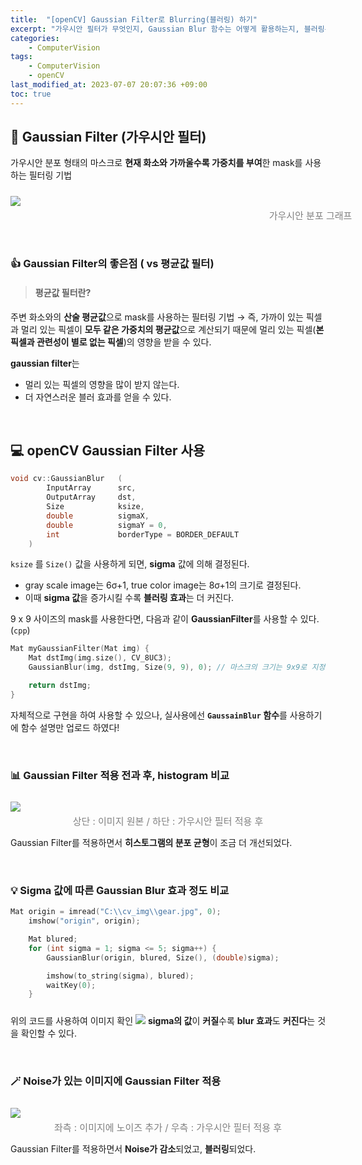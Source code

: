 ```yaml
---
title:  "[openCV] Gaussian Filter로 Blurring(블러링) 하기"
excerpt: "가우시안 필터가 무엇인지, Gaussian Blur 함수는 어떻게 활용하는지, 블러링은 어떻게 하는지에 대한 게시글입니다."
categories: 
	- ComputerVision
tags:
	- ComputerVision
	- openCV
last_modified_at: 2023-07-07 20:07:36 +09:00
toc: true
---
```


## 🌳 Gaussian Filter (가우시안 필터)
가우시안 분포 형태의 마스크로 **현재 화소와 가까울수록 가중치를 부여**한 mask를 사용하는 필터링 기법

<img src="https://velog.velcdn.com/images/m2nja201/post/4a47e8d9-266f-4998-80c5-41fe6c9efa3a/image.png" style="
    margin-top: 10px;
    margin-bottom: 0px;
">

<span style="display:inline-block; margin-top:-10px; padding-top : -10px; font-size:15px; color:gray; text-align:center; width:100vw">가우시안 분포 그래프</span>

<br>

### 👍 Gaussian Filter의 좋은점 ( vs 평균값 필터)
> #### **평균값 필터**란?
주변 화소와의 **산술 평균값**으로 mask를 사용하는 필터링 기법
→ 즉, 가까이 있는 픽셀과 멀리 있는 픽셀이 **모두 같은 가중치의 평균값**으로 계산되기 때문에 
   멀리 있는 픽셀(**본 픽셀과 관련성이 별로 없는 픽셀**)의 영향을 받을 수 있다.

**gaussian filter**는
- 멀리 있는 픽셀의 영향을 많이 받지 않는다.
- 더 자연스러운 블러 효과를 얻을 수 있다.

<br>

## 💻 openCV Gaussian Filter 사용
``` cpp
void cv::GaussianBlur 	(
		InputArray  	src,
		OutputArray  	dst,
		Size  			ksize,
		double  		sigmaX,
		double  		sigmaY = 0,
		int  			borderType = BORDER_DEFAULT 
	) 
```
``ksize`` 를 ``Size()`` 값을 사용하게 되면, **sigma** 값에 의해 결정된다.
- gray scale image는 6σ+1, true color image는 8σ+1의 크기로 결정된다.
- 이때 **sigma 값**을 증가시킬 수록 **블러링 효과**는 더 커진다.


9 x 9 사이즈의 mask를 사용한다면, 다음과 같이 **GaussianFilter**를 사용할 수 있다. (``cpp``)
``` cpp
Mat myGaussianFilter(Mat img) {
	Mat dstImg(img.size(), CV_8UC3);
	GaussianBlur(img, dstImg, Size(9, 9), 0); // 마스크의 크기는 9x9로 지정하여 자체적으로 마스크 생성 후 연산

	return dstImg;
}
```
자체적으로 구현을 하여 사용할 수 있으나, 실사용에선 **``GaussainBlur`` 함수**를 사용하기에 함수 설명만 업로드 하였다! 

<br>

### 📊 Gaussian Filter 적용 전과 후, histogram 비교
<img src="https://velog.velcdn.com/images/m2nja201/post/20292ab9-96a1-4fb8-95af-1e78b1704f6b/image.png" style="
    margin-top: 10px;
    margin-bottom: 0px;
">

<div style="margin-top:-10px; padding-top : -10px; font-size:15px; color:gray; text-align:center;">상단 : 이미지 원본 / 하단 : 가우시안 필터 적용 후</div>

Gaussian Filter를 적용하면서 **히스토그램의 분포 균형**이 조금 더 개선되었다.

<br>

### 💡 Sigma 값에 따른 Gaussian Blur 효과 정도 비교
``` cpp
Mat origin = imread("C:\\cv_img\\gear.jpg", 0);
	imshow("origin", origin);

	Mat blured;
	for (int sigma = 1; sigma <= 5; sigma++) {
		GaussianBlur(origin, blured, Size(), (double)sigma);

		imshow(to_string(sigma), blured);
		waitKey(0);
	}
```
위의 코드를 사용하여 이미지 확인
<img src="https://velog.velcdn.com/images/m2nja201/post/2ac892f9-81cf-4e36-940a-9708b4110dc0/image.png" style="
    margin-top: 10px;
    margin-bottom: 0px;
">
**sigma의 값**이 **커질**수록 **blur 효과**도 **커진다**는 것을 확인할 수 있다.

<br>

### 🪄 Noise가 있는 이미지에 Gaussian Filter 적용
<img src="https://velog.velcdn.com/images/m2nja201/post/02e6d64c-b966-47ed-97dd-bdd825df3a1d/image.png" style="
    margin-top: 10px;
    margin-bottom: 0px;
">

<div style="margin-top:-10px; padding-top : -10px; font-size:15px; color:gray; text-align:center;">좌측 : 이미지에 노이즈 추가 / 우측 : 가우시안 필터 적용 후</div>

Gaussian Filter를 적용하면서 **Noise가 감소**되었고, **블러링**되었다.
